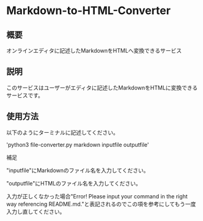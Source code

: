 # Markdown-to-HTML-Converter

## 概要
オンラインエディタに記述したMarkdownをHTMLへ変換できるサービス

## 説明
このサービスはユーザーがエディタに記述したMarkdownをHTMLに変換できるサービスです。

## 使用方法
以下のようにターミナルに記述してください。

'python3 file-converter.py markdown inputfile outputfile'

補足

"inputfile"にMarkdownのファイル名を入力してください。

"outputfile"にHTMLのファイル名を入力してください。

入力が正しくなかった場合"Error! Please input your command in the right way referencing README.md."と表記されるのでこの項を参考にしてもう一度入力し直してください。
